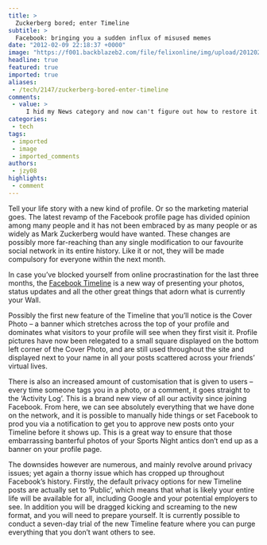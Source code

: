 ```yaml
---
title: >
  Zuckerberg bored; enter Timeline
subtitle: >
  Facebook: bringing you a sudden influx of misused memes
date: "2012-02-09 22:18:37 +0000"
image: "https://f001.backblazeb2.com/file/felixonline/img/upload/201202092217-pk1811-blog-facebook-logo.jpg"
headline: true
featured: true
imported: true
aliases:
 - /tech/2147/zuckerberg-bored-enter-timeline
comments:
 - value: >
     I hid my News category and now can't figure out how to restore it.. It's not in Recent &gt; Hidden Activity either &gt;.wrniitg like this additionally – taking time and actual effort to make a very good article… but what can I say… I procrastinate alot and by no means seem to get something done., plant based car insurance access VIAGARA online pharmacy accutane
categories:
 - tech
tags:
 - imported
 - image
 - imported_comments
authors:
 - jzy08
highlights:
 - comment
---
```


Tell your life story with a new kind of profile. Or so the marketing material goes. The latest revamp of the Facebook profile page has divided opinion among many people and it has not been embraced by as many people or as widely as Mark Zuckerberg would have wanted. These changes are possibly more far-reaching than any single modification to our favourite social network in its entire history. Like it or not, they will be made compulsory for everyone within the next month.

In case you’ve blocked yourself from online procrastination for the last three months, the [Facebook Timeline](http://www.facebook.com/about/timeline) is a new way of presenting your photos, status updates and all the other great things that adorn what is currently your Wall.

Possibly the first new feature of the Timeline that you’ll notice is the Cover Photo – a banner which stretches across the top of your profile and dominates what visitors to your profile will see when they first visit it. Profile pictures have now been relegated to a small square displayed on the bottom left corner of the Cover Photo, and are still used throughout the site and displayed next to your name in all your posts scattered across your friends’ virtual lives.

There is also an increased amount of customisation that is given to users – every time someone tags you in a photo, or a comment, it goes straight to the ‘Activity Log’. This is a brand new view of all our activity since joining Facebook. From here, we can see absolutely everything that we have done on the network, and it is possible to manually hide things or set Facebook to prod you via a notification to get you to approve new posts onto your Timeline before it shows up. This is a great way to ensure that those embarrassing banterful photos of your Sports Night antics don’t end up as a banner on your profile page.

The downsides however are numerous, and mainly revolve around privacy issues; yet again a thorny issue which has cropped up throughout Facebook’s history. Firstly, the default privacy options for new Timeline posts are actually set to ‘Public’, which means that what is likely your entire life will be available for all, including Google and your potential employers to see. In addition you will be dragged kicking and screaming to the new format, and you will need to prepare yourself. It is currently possible to conduct a seven-day trial of the new Timeline feature where you can purge everything that you don’t want others to see.
